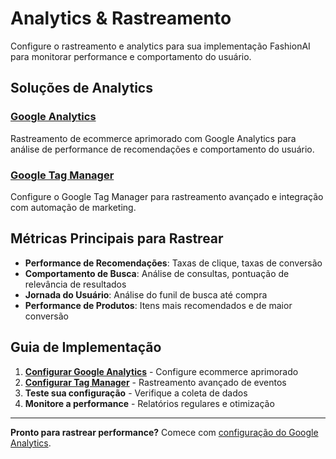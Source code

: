 # Analytics & Rastreamento

Configure o rastreamento e analytics para sua implementação FashionAI para monitorar performance e comportamento do usuário.

## Soluções de Analytics

### [Google Analytics](./google-analytics)
Rastreamento de ecommerce aprimorado com Google Analytics para análise de performance de recomendações e comportamento do usuário.

### [Google Tag Manager](./google-tag-manager)
Configure o Google Tag Manager para rastreamento avançado e integração com automação de marketing.

## Métricas Principais para Rastrear

- **Performance de Recomendações**: Taxas de clique, taxas de conversão
- **Comportamento de Busca**: Análise de consultas, pontuação de relevância de resultados
- **Jornada do Usuário**: Análise do funil de busca até compra
- **Performance de Produtos**: Itens mais recomendados e de maior conversão

## Guia de Implementação

1. **[Configurar Google Analytics](./google-analytics)** - Configure ecommerce aprimorado
2. **[Configurar Tag Manager](./google-tag-manager)** - Rastreamento avançado de eventos
3. **Teste sua configuração** - Verifique a coleta de dados
4. **Monitore a performance** - Relatórios regulares e otimização

---

**Pronto para rastrear performance?** Comece com [configuração do Google Analytics](./google-analytics).